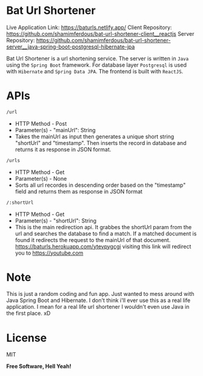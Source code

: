 # Bat Url Shortener
Live Application Link: <https://baturls.netlify.app/>
Client Repository: <https://github.com/shamimferdous/bat-url-shortener-client__reactjs>
Server Repository: <https://github.com/shamimferdous/bat-url-shortener-server__java-spring-boot-postgresql-hibernate-jpa>

Bat Url Shortener is a url shortening service. The server is written in `Java` using the `Spring Boot` framework. For database layer `Postgresql` is used with `Hibernate` and `Spring Data JPA`. 
The frontend is built with `ReactJS`.

# APIs
```sh
/url
```
  - HTTP Method - Post
  - Parameter(s) - "mainUrl": String 
  - Takes the mainUrl as input then generates a unique short string "shortUrl" and "timestamp". Then inserts the record in database and returns it as response in JSON format. 

```sh
/urls
```
  - HTTP Method - Get
  - Parameter(s) - None
  - Sorts all url recordes in descending order based on the "timestamp" field and returns them as response in JSON format


```sh
/:shortUrl
```
  - HTTP Method - Get
  - Parameter(s) - "shortUrl": String
  - This is the main redirection api. It grabbes the shortUrl param from the url and searches the database to find a match. If a matched document is found it redirects the request to the mainUrl of that document. 
  https://baturls.herokuapp.com/ytevpygcgi visiting this link will redirect you to https://youtube.com

# Note
This is just a random coding and fun app. Just wanted to mess around with Java Spring Boot and Hibernate. I don't think i'll ever use this as a real life application. I mean for a real life url shortener I wouldn't even use Java in the first place. xD

# License

MIT

**Free Software, Hell Yeah!**
